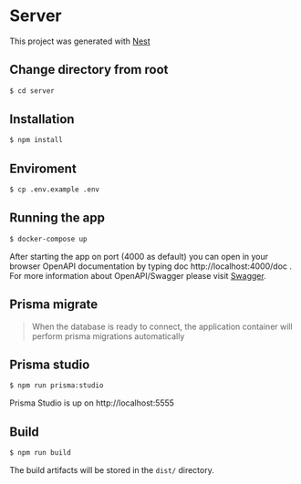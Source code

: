 # Server

This project was generated with [Nest](https://github.com/nestjs/nest)

## Change directory from root

```bash
$ cd server
```

## Installation

```bash
$ npm install
```

## Enviroment

```bash
$ cp .env.example .env
```

## Running the app

```bash
$ docker-compose up
```

After starting the app on port (4000 as default) you can open in your browser OpenAPI documentation by typing doc http://localhost:4000/doc . For more information about OpenAPI/Swagger please visit [Swagger](https://swagger.io/).

## Prisma migrate

> When the database is ready to connect, the application container will perform prisma migrations automatically

## Prisma studio

```bash
$ npm run prisma:studio
```

Prisma Studio is up on http://localhost:5555

## Build

```bash
$ npm run build
```

The build artifacts will be stored in the `dist/` directory.
